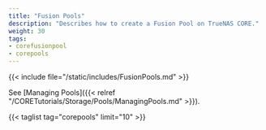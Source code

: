 ```yaml
---
title: "Fusion Pools"
description: "Describes how to create a Fusion Pool on TrueNAS CORE."
weight: 30
tags:
- corefusionpool
- corepools
---
```



{{< include file="/static/includes/FusionPools.md" >}}

See [Managing Pools]({{< relref "/CORETutorials/Storage/Pools/ManagingPools.md" >}}).

{{< taglist tag="corepools" limit="10" >}}
